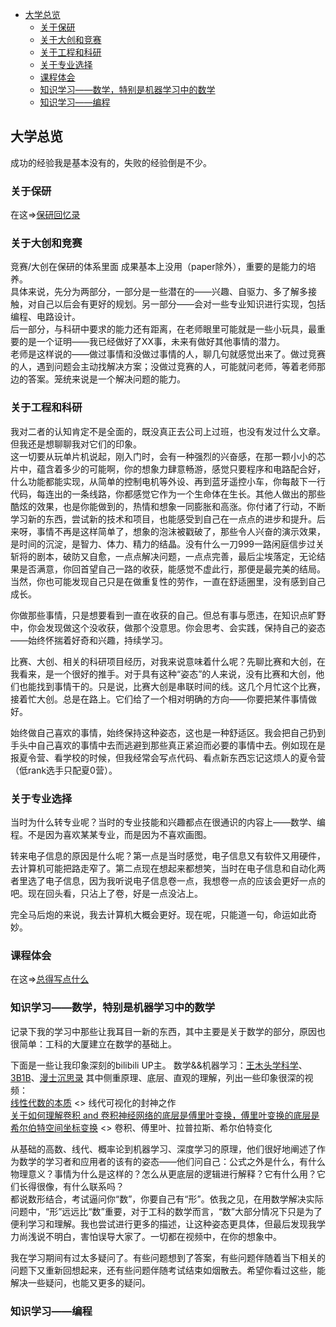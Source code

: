 - [大学总览](#大学总览)
  - [关于保研](#关于保研)
  - [关于大创和竞赛](#关于大创和竞赛)
  - [关于工程和科研](#关于工程和科研)
  - [关于专业选择](#关于专业选择)
  - [课程体会](#课程体会)
  - [知识学习——数学，特别是机器学习中的数学](#知识学习数学特别是机器学习中的数学)
  - [知识学习——编程](#知识学习编程)



## 大学总览
成功的经验我是基本没有的，失败的经验倒是不少。  


### 关于保研
在这=>[保研回忆录](graduate_school_journey.md)


### 关于大创和竞赛
竞赛/大创在保研的体系里面  成果基本上没用（paper除外），重要的是能力的培养。  
具体来说，先分为两部分，一部分是一些潜在的——兴趣、自驱力、多了解多接触，对自己以后会有更好的规划。另一部分——会对一些专业知识进行实现，包括编程、电路设计。  
后一部分，与科研中要求的能力还有距离，在老师眼里可能就是一些小玩具，最重要的是一个证明——我已经做好了XX事，未来有做好其他事情的潜力。  
老师是这样说的——做过事情和没做过事情的人，聊几句就感觉出来了。做过竞赛的人，遇到问题会主动找解决方案；没做过竞赛的人，可能就问老师，等着老师那边的答案。笼统来说是一个解决问题的能力。

### 关于工程和科研
我对二者的认知肯定不是全面的，既没真正去公司上过班，也没有发过什么文章。但我还是想聊聊我对它们的印象。  
这一切要从玩单片机说起，刚入门时，会有一种强烈的兴奋感，在那一颗小小的芯片中，蕴含着多少的可能啊，你的想象力肆意畅游，感觉只要程序和电路配合好，什么功能都能实现，从简单的控制电机等外设、再到蓝牙遥控小车，你每敲下一行代码，每连出的一条线路，你都感觉它作为一个生命体在生长。其他人做出的那些酷炫的效果，也是你能做到的，热情和想象一同膨胀和高涨。你付诸了行动，不断学习新的东西，尝试新的技术和项目，也能感受到自己在一点点的进步和提升。后来呀，事情不再是这样简单了，想象的泡沫被戳破了，那些令人兴奋的演示效果，是时间的沉淀，是智力、体力、精力的结晶。没有什么一刀999一路闲庭信步过关斩将的剧本，破防又自愈，一点点解决问题，一点点完善，最后尘埃落定，无论结果是否满意，你回首望自己一路的收获，能感觉不虚此行，那便是最完美的结局。当然，你也可能发现自己只是在做重复性的劳作，一直在舒适圈里，没有感到自己成长。  

你做那些事情，只是想要看到一直在收获的自己。但总有事与愿违，在知识点旷野中，你会发现做这个没收获，做那个没意思。你会思考、会实践，保持自己的姿态——始终怀揣着好奇和兴趣，持续学习。  

比赛、大创、相关的科研项目经历，对我来说意味着什么呢？先聊比赛和大创，在我看来，是一个很好的推手。对于具有这种“姿态”的人来说，没有比赛和大创，他们也能找到事情干的。只是说，比赛大创是串联时间的线。这几个月忙这个比赛，接着忙大创。总是在路上。它们给了一个相对明确的方向——你要把某件事情做好。

始终做自己喜欢的事情，始终保持这种姿态，这也是一种舒适区。我会把自己扔到手头中自己喜欢的事情中去而逃避到那些真正紧迫而必要的事情中去。例如现在是报夏令营、看学校的时候，但我经常会写点代码、看点新东西忘记这烦人的夏令营（低rank选手只配夏0营）。

### 关于专业选择
当时为什么转专业呢？当时的专业技能和兴趣都点在很通识的内容上——数学、编程。不是因为喜欢某某专业，而是因为不喜欢画图。

转来电子信息的原因是什么呢？第一点是当时感觉，电子信息又有软件又用硬件，去计算机可能把路走窄了。第二点现在想起来都想笑，当时在电子信息和自动化两者里选了电子信息，因为我听说电子信息卷一点，我想卷一点的应该会更好一点的吧。现在回头看，只沾上了卷，好是一点没沾上。

完全马后炮的来说，我去计算机大概会更好。现在呢，只能道一句，命运如此奇妙。  


### 课程体会
在这=>[总得写点什么](looking-back.md)


### 知识学习——数学，特别是机器学习中的数学   
记录下我的学习中那些让我耳目一新的东西，其中主要是关于数学的部分，原因也很简单：工科的大厦建立在数学的基础上。 

下面是一些让我印象深刻的bilibili UP主。
数学&&机器学习：[王木头学科学](https://space.bilibili.com/504715181)、[3B1B](https://space.bilibili.com/88461692)、[漫士沉思录](https://space.bilibili.com/266765166)
其中侧重原理、底层、直观的理解，列出一些印象很深的视频：  
[线性代数的本质](https://space.bilibili.com/88461692/channel/seriesdetail?sid=1528927) <> 线代可视化的封神之作   
[关于如何理解卷积 and 卷积神经网络的底层是傅里叶变换，傅里叶变换的底层是希尔伯特空间坐标变换](https://space.bilibili.com/504715181/channel/collectiondetail?sid=754403) <> 卷积、傅里叶、拉普拉斯、希尔伯特变化  
 
从基础的高数、线代、概率论到机器学习、深度学习的原理，他们很好地阐述了作为数学的学习者和应用者的该有的姿态——他们问自己：公式之外是什么，有什么物理意义？事情为什么是这样的？怎么从更底层的逻辑进行解释？它有什么用？它们长得很像，有什么联系吗？  
都说数形结合，考试逼问你“数”，你要自己有“形”。依我之见，在用数学解决实际问题中，“形”远远比“数”重要，对于工科的数学而言，“数”大部分情况下只是为了便利学习和理解。我也尝试进行更多的描述，让这种姿态更具体，但最后发现我学力尚浅说不明白，害怕误导大家了。一切都在视频中，在你的想象中。

我在学习期间有过太多疑问了。有些问题想到了答案，有些问题伴随着当下相关的问题下又重新回想起来，还有些问题伴随考试结束如烟散去。希望你看过这些，能解决一些疑问，也能又更多的疑问。

### 知识学习——编程